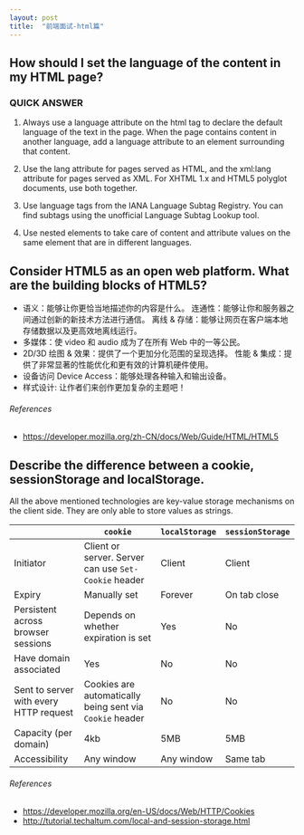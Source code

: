 ```yaml
---
layout: post
title:  "前端面试-html篇"
---
```


## How should I set the language of the content in my HTML page?

### QUICK ANSWER
1. Always use a language attribute on the html tag to declare the default language of the text in the page. When the page contains content in another language, add a language attribute to an element surrounding that content.

2. Use the lang attribute for pages served as HTML, and the xml:lang attribute for pages served as XML. For XHTML 1.x and HTML5 polyglot documents, use both together.

3. Use language tags from the IANA Language Subtag Registry. You can find subtags using the unofficial Language Subtag Lookup tool.

4. Use nested elements to take care of content and attribute values on the same element that are in different languages.

## Consider HTML5 as an open web platform. What are the building blocks of HTML5?

- 语义：能够让你更恰当地描述你的内容是什么。
连通性：能够让你和服务器之间通过创新的新技术方法进行通信。
离线 & 存储：能够让网页在客户端本地存储数据以及更高效地离线运行。
- 多媒体：使 video 和 audio 成为了在所有 Web 中的一等公民。
- 2D/3D 绘图 & 效果：提供了一个更加分化范围的呈现选择。
性能 & 集成：提供了非常显著的性能优化和更有效的计算机硬件使用。
- 设备访问 Device Access：能够处理各种输入和输出设备。
- 样式设计: 让作者们来创作更加复杂的主题吧！

###### References
- https://developer.mozilla.org/zh-CN/docs/Web/Guide/HTML/HTML5

## Describe the difference between a cookie, sessionStorage and localStorage.

All the above mentioned technologies are key-value storage mechanisms on the client side. They are only able to store values as strings.

|                                        | `cookie`                                                 | `localStorage` | `sessionStorage` |
| -------------------------------------- | -------------------------------------------------------- | -------------- | ---------------- |
| Initiator                              | Client or server. Server can use `Set-Cookie` header     | Client         | Client           |
| Expiry                                 | Manually set                                             | Forever        | On tab close     |
| Persistent across browser sessions     | Depends on whether expiration is set                     | Yes            | No               |
| Have domain associated                 | Yes                                                      | No             | No               |
| Sent to server with every HTTP request | Cookies are automatically being sent via `Cookie` header | No             | No               |
| Capacity (per domain)                  | 4kb                                                      | 5MB            | 5MB              |
| Accessibility                          | Any window                                               | Any window     | Same tab         |

###### References

* https://developer.mozilla.org/en-US/docs/Web/HTTP/Cookies
* http://tutorial.techaltum.com/local-and-session-storage.html
